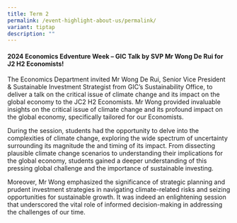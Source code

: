 ```yaml
---
title: Term 2
permalink: /event-highlight-about-us/permalink/
variant: tiptap
description: ""
---
```

<h4>2024 Economics Edventure Week – GIC Talk by SVP Mr Wong De Rui for J2 H2 Economists! </h4>
<p>The Economics Department invited Mr Wong De Rui, Senior Vice President
&amp; Sustainable Investment Strategist from GIC’s Sustainability Office,
to deliver a talk on the critical issue of climate change and its impact
on the global economy to the JC2 H2 Economists. Mr Wong provided invaluable
insights on the critical issue of climate change and its profound impact
on the global economy, specifically tailored for our Economists.</p>
<p>During the session, students had the opportunity to delve into the complexities
of climate change, exploring the wide spectrum of uncertainty surrounding
its magnitude the and timing of its impact. From dissecting plausible climate
change scenarios to understanding their implications for the global economy,
students gained a deeper understanding of this pressing global challenge
and the importance of sustainable investing.</p>
<p>Moreover, Mr Wong emphasized the significance of strategic planning and
prudent investment strategies in navigating climate-related risks and seizing
opportunities for sustainable growth. It was indeed an enlightening session
that underscored the vital role of informed decision-making in addressing
the challenges of our time.</p>